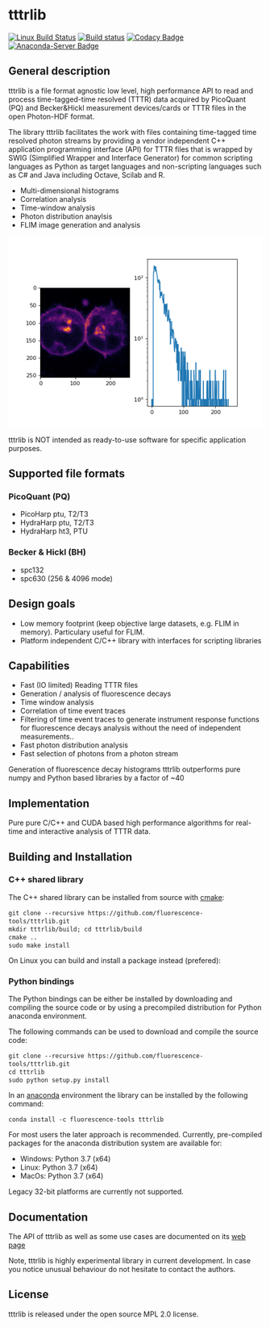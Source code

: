# tttrlib
[![Linux Build Status](https://travis-ci.org/fluorescence-tools/tttrlib.svg?branch=master)](https://travis-ci.org/fluorescence-tools/tttrlib)
[![Build status](https://ci.appveyor.com/api/projects/status/wi1t2tlchmyaxxol/branch/master?svg=true)](https://ci.appveyor.com/project/tpeulen/tttrlib/branch/master)
[![Codacy Badge](https://api.codacy.com/project/badge/Grade/1f727cbedb48433ea256cc81cca58fb2)](https://www.codacy.com/manual/tpeulen/tttrlib?utm_source=github.com&amp;utm_medium=referral&amp;utm_content=Fluorescence-Tools/tttrlib&amp;utm_campaign=Badge_Grade)
[![Anaconda-Server Badge](https://anaconda.org/tpeulen/tttrlib/badges/installer/conda.svg)](https://conda.anaconda.org/tpeulen)

## General description
tttrlib is a file format agnostic low level, high performance API to 
read and process time-tagged-time resolved (TTTR) data acquired by 
PicoQuant (PQ) and Becker&Hickl measurement devices/cards or TTTR 
files in the open Photon-HDF format.

The library tttrlib facilitates the work with files containing 
time-tagged time resolved photon streams by providing 
a vendor independent C++ application programming interface (API) 
for TTTR files that is wrapped by SWIG (Simplified Wrapper and Interface 
Generator) for common scripting languages as Python as target languages 
and non-scripting languages such as C# and Java including Octave, 
Scilab and R.

* Multi-dimensional histograms
* Correlation analysis
* Time-window analysis
* Photon distribution anaylsis
* FLIM image generation and analysis

![LabelLib and other software/libraries][3]

tttrlib is NOT intended as ready-to-use software for specific application purposes.

## Supported file formats
### PicoQuant (PQ)
* PicoHarp ptu, T2/T3
* HydraHarp ptu, T2/T3
* HydraHarp ht3, PTU

### Becker & Hickl (BH)
* spc132 
* spc630 (256 & 4096 mode)

## Design goals
* Low memory footprint (keep objective large datasets, e.g.  FLIM in memory). Particulary useful for FLIM.
* Platform independent C/C++ library with interfaces for scripting libraries 

## Capabilities
* Fast (IO limited) Reading TTTR files 
* Generation / analysis of fluorescence decays
* Time window analysis
* Correlation of time event traces
* Filtering of time event traces to generate instrument response functions for fluorescence decays analysis without the need of independent measurements.. 
* Fast photon distribution analysis
* Fast selection of photons from a photon stream
 
Generation of fluorescence decay histograms tttrlib outperforms pure numpy and Python based
libraries by a factor of ~40  

## Implementation
Pure pure C/C++ and CUDA based high performance algorithms for real-time and interactive 
analysis of TTTR data.

## Building and Installation

### C++ shared library

The C++ shared library can be installed from source with [cmake](https://cmake.org/):

```console
git clone --recursive https://github.com/fluorescence-tools/tttrlib.git
mkdir tttrlib/build; cd tttrlib/build
cmake ..
sudo make install
```

On Linux you can build and install a package instead (prefered):

### Python bindings
The Python bindings can be either be installed by downloading and compiling the source code or by using a 
precompiled distribution for Python anaconda environment.

The following commands can be used to download and compile the source code:

```console
git clone --recursive https://github.com/fluorescence-tools/tttrlib.git
cd tttrlib
sudo python setup.py install
```

In an [anaconda](https://www.anaconda.com/) environment the library can 
be installed by the following command: 
```console
conda install -c fluorescence-tools tttrlib
```

For most users the later approach is recommended. Currently, pre-compiled 
packages for the anaconda distribution system are available for:

* Windows: Python 3.7 (x64)
* Linux: Python 3.7 (x64)
* MacOs: Python 3.7 (x64)

Legacy 32-bit platforms are currently not supported.

## Documentation

The API of tttrlib as well as some use cases are documented 
on its [web page](https://fluorescence-tools.github.io/tttrlib) 

Note, tttrlib is highly experimental library in current development. In 
case you notice unusual behaviour do not hesitate to contact the authors. 
    
## License

tttrlib is released under the open source MPL 2.0 license.

[3]: docs/_build/html/_images/imaging_tutorial.png "LabelLib and other software/libraries"